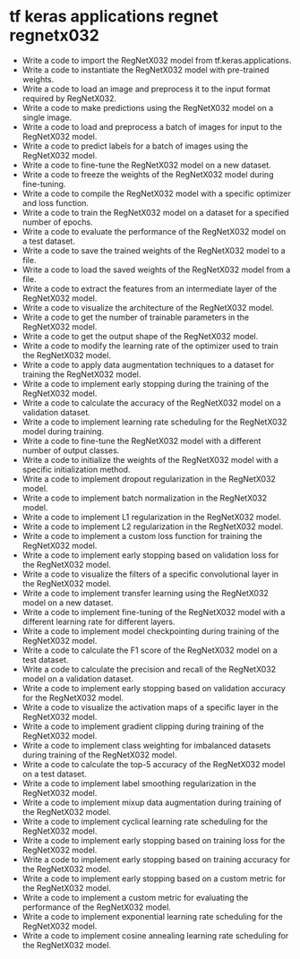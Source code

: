 # tf keras applications regnet regnetx032

- Write a code to import the RegNetX032 model from tf.keras.applications.
- Write a code to instantiate the RegNetX032 model with pre-trained weights.
- Write a code to load an image and preprocess it to the input format required by RegNetX032.
- Write a code to make predictions using the RegNetX032 model on a single image.
- Write a code to load and preprocess a batch of images for input to the RegNetX032 model.
- Write a code to predict labels for a batch of images using the RegNetX032 model.
- Write a code to fine-tune the RegNetX032 model on a new dataset.
- Write a code to freeze the weights of the RegNetX032 model during fine-tuning.
- Write a code to compile the RegNetX032 model with a specific optimizer and loss function.
- Write a code to train the RegNetX032 model on a dataset for a specified number of epochs.
- Write a code to evaluate the performance of the RegNetX032 model on a test dataset.
- Write a code to save the trained weights of the RegNetX032 model to a file.
- Write a code to load the saved weights of the RegNetX032 model from a file.
- Write a code to extract the features from an intermediate layer of the RegNetX032 model.
- Write a code to visualize the architecture of the RegNetX032 model.
- Write a code to get the number of trainable parameters in the RegNetX032 model.
- Write a code to get the output shape of the RegNetX032 model.
- Write a code to modify the learning rate of the optimizer used to train the RegNetX032 model.
- Write a code to apply data augmentation techniques to a dataset for training the RegNetX032 model.
- Write a code to implement early stopping during the training of the RegNetX032 model.
- Write a code to calculate the accuracy of the RegNetX032 model on a validation dataset.
- Write a code to implement learning rate scheduling for the RegNetX032 model during training.
- Write a code to fine-tune the RegNetX032 model with a different number of output classes.
- Write a code to initialize the weights of the RegNetX032 model with a specific initialization method.
- Write a code to implement dropout regularization in the RegNetX032 model.
- Write a code to implement batch normalization in the RegNetX032 model.
- Write a code to implement L1 regularization in the RegNetX032 model.
- Write a code to implement L2 regularization in the RegNetX032 model.
- Write a code to implement a custom loss function for training the RegNetX032 model.
- Write a code to implement early stopping based on validation loss for the RegNetX032 model.
- Write a code to visualize the filters of a specific convolutional layer in the RegNetX032 model.
- Write a code to implement transfer learning using the RegNetX032 model on a new dataset.
- Write a code to implement fine-tuning of the RegNetX032 model with a different learning rate for different layers.
- Write a code to implement model checkpointing during training of the RegNetX032 model.
- Write a code to calculate the F1 score of the RegNetX032 model on a test dataset.
- Write a code to calculate the precision and recall of the RegNetX032 model on a validation dataset.
- Write a code to implement early stopping based on validation accuracy for the RegNetX032 model.
- Write a code to visualize the activation maps of a specific layer in the RegNetX032 model.
- Write a code to implement gradient clipping during training of the RegNetX032 model.
- Write a code to implement class weighting for imbalanced datasets during training of the RegNetX032 model.
- Write a code to calculate the top-5 accuracy of the RegNetX032 model on a test dataset.
- Write a code to implement label smoothing regularization in the RegNetX032 model.
- Write a code to implement mixup data augmentation during training of the RegNetX032 model.
- Write a code to implement cyclical learning rate scheduling for the RegNetX032 model.
- Write a code to implement early stopping based on training loss for the RegNetX032 model.
- Write a code to implement early stopping based on training accuracy for the RegNetX032 model.
- Write a code to implement early stopping based on a custom metric for the RegNetX032 model.
- Write a code to implement a custom metric for evaluating the performance of the RegNetX032 model.
- Write a code to implement exponential learning rate scheduling for the RegNetX032 model.
- Write a code to implement cosine annealing learning rate scheduling for the RegNetX032 model.